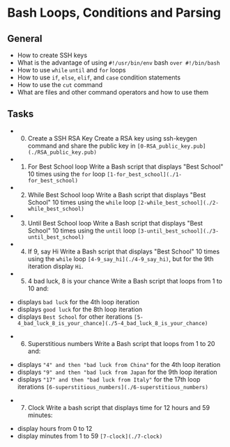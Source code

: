 # Bash Loops, Conditions and Parsing
## General
* How to create SSH keys
* What  is the advantage of using `#!/usr/bin/env` bash `over #!/bin/bash`
* How to use `while` `until` and `for` loops
* How to use `if`, `else`, `elif`, and `case` condition statements
* How to use the `cut` command
* What are files and other command operators and how to use them

## Tasks
* 0. Create a SSH RSA Key
Create a RSA key using ssh-keygen command and share the public key in `[0-RSA_public_key.pub](./RSA_public_key.pub)`

* 1. For Best School loop
Write a Bash script that displays "Best School" 10 times using the `for` loop `[1-for_best_school](./1-for_best_school)`

* 2. While Best School loop
Write a Bash script that displays "Best School" 10 times using the `while` loop `[2-while_best_school](./2-while_best_school)`

* 3. Until Best School loop
Write a Bash script that displays "Best School" 10 times using the `until` loop `[3-until_best_school](./3-until_best_school)`

* 4. If 9, say Hi
Write a Bash script that displays "Best School" 10 times using the `while` loop `[4-9_say_hi](./4-9_say_hi)`, but for the 9th iteration display `Hi`.

* 5. 4 bad luck, 8 is your chance
Write a Bash script that loops from 1 to 10 and:
- displays `bad luck` for the 4th loop iteration
- displays `good luck` for the 8th loop iteration
- displays `Best School` for other iterations
`[5-4_bad_luck_8_is_your_chance](./5-4_bad_luck_8_is_your_chance)`

* 6. Superstitious numbers
Write a Bash script that loops from 1 to 20 and:
- displays `"4" and then "bad luck from China"` for the 4th loop iteration
- displays `"9" and then "bad luck from Japan` for the 9th loop iteration
- displays `"17" and then "bad luck from Italy"` for the 17th loop iterations
`[6-superstitious_numbers](./6-superstitious_numbers)`

* 7. Clock
Write a bash script that displays time for 12 hours and 59 minutes:
- display hours from 0 to 12
- display minutes from 1 to 59
`[7-clock](./7-clock)`

